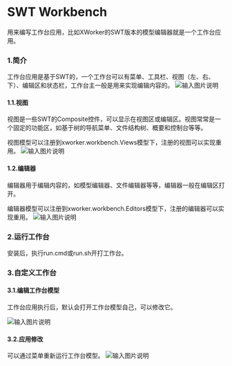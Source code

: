 # SWT Workbench
用来编写工作台应用，比如XWorker的SWT版本的模型编辑器就是一个工作台应用。

### 1.简介
工作台应用是基于SWT的，一个工作台可以有菜单、工具栏、视图（左、右、下）、编辑区和状态栏，工作台主一般是用来实现编辑内容的。
![输入图片说明](https://images.gitee.com/uploads/images/2021/0929/143827_e5a581a5_493262.jpeg "swtworkbench.jpg")

#### 1.1.视图
视图是一些SWT的Composite控件，可以显示在视图区或编辑区。视图常常是一个固定的功能区，如基于树的导航菜单、文件结构树、概要和控制台等等。

视图模型可以注册到xworker.workbench.Views模型下，注册的视图可以实现重用。
![输入图片说明](https://images.gitee.com/uploads/images/2021/0929/144143_d2e5db7f_493262.jpeg "workbench_views.jpg")

#### 1.2.编辑器
编辑器用于编辑内容的，如模型编辑器、文件编辑器等等，编辑器一般在编辑区打开。

编辑器模型可以注册到xworker.workbench.Editors模型下，注册的编辑器可以实现重用。
![输入图片说明](https://images.gitee.com/uploads/images/2021/0929/144317_04d03ba9_493262.jpeg "workbench_editors.jpg")

### 2.运行工作台
安装后，执行run.cmd或run.sh开打工作台。

### 3.自定义工作台
#### 3.1.编辑工作台模型
工作台应用执行后，默认会打开工作台模型自己，可以修改它。

![输入图片说明](https://www.xworker.org/files/2021/0910/140208workbench.jpg "在这里输入图片标题")

#### 3.2.应用修改
可以通过菜单重新运行工作台模型。
![输入图片说明](https://images.gitee.com/uploads/images/2021/0929/143840_927b1e80_493262.jpeg "swtworkbenchresatrt.jpg")